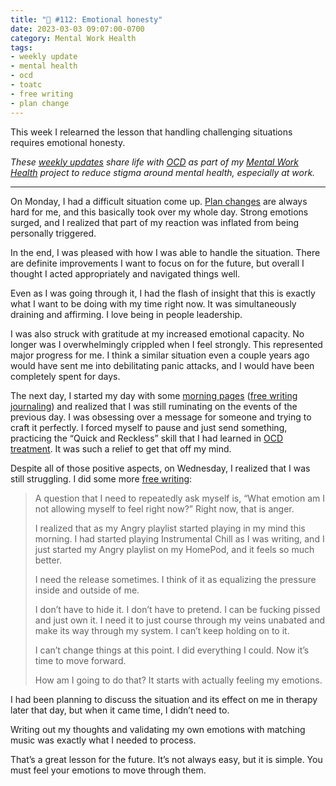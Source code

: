 ```yaml
---
title: "🧠 #112: Emotional honesty"
date: 2023-03-03 09:07:00-0700
category: Mental Work Health
tags:
- weekly update
- mental health
- ocd
- toatc
- free writing
- plan change
---
```


This week I relearned the lesson that handling challenging situations requires emotional honesty.

_These [weekly updates](https://bennorris.com/tags/weekly-update/) share life with [OCD](https://bennorris.com/tags/ocd/) as part of my [Mental Work Health](https://bennorris.com/mental-work-health/) project to reduce stigma around mental health, especially at work._

***

On Monday, I had a difficult situation come up. [Plan changes](https://bennorris.com/tags/plan-change/) are always hard for me, and this basically took over my whole day. Strong emotions surged, and I realized that part of my reaction was inflated from being personally triggered.

In the end, I was pleased with how I was able to handle the situation. There are definite improvements I want to focus on for the future, but overall I thought I acted appropriately and navigated things well.

Even as I was going through it, I had the flash of insight that this is exactly what I want to be doing with my time right now. It was simultaneously draining and affirming. I love being in people leadership.

I was also struck with gratitude at my increased emotional capacity. No longer was I overwhelmingly crippled when I feel strongly. This represented major progress for me. I think a similar situation even a couple years ago would have sent me into debilitating panic attacks, and I would have been completely spent for days.

The next day, I started my day with some [morning pages](https://juliacameronlive.com/basic-tools/morning-pages/) ([free writing journaling](https://bennorris.com/tags/free-writing)) and realized that I was still ruminating on the events of the previous day. I was obsessing over a message for someone and trying to craft it perfectly. I forced myself to pause and just send something, practicing the “Quick and Reckless” skill that I had learned in [OCD treatment](https://bennorris.com/tags/toatc). It was such a relief to get that off my mind.

Despite all of those positive aspects, on Wednesday, I realized that I was still struggling. I did some more [free writing](https://bennorris.com/tags/free-writing):

> A question that I need to repeatedly ask myself is, “What emotion am I not allowing myself to feel right now?” Right now, that is anger.
> 
> I realized that as my Angry playlist started playing in my mind this morning. I had started playing Instrumental Chill as I was writing, and I just started my Angry playlist on my HomePod, and it feels so much better.
> 
> I need the release sometimes. I think of it as equalizing the pressure inside and outside of me.
> 
> I don’t have to hide it. I don’t have to pretend. I can be fucking pissed and just own it. I need it to just course through my veins unabated and make its way through my system. I can’t keep holding on to it.
> 
> I can’t change things at this point. I did everything I could. Now it’s time to move forward.
> 
> How am I going to do that? It starts with actually feeling my emotions.

I had been planning to discuss the situation and its effect on me in therapy later that day, but when it came time, I didn’t need to.

Writing out my thoughts and validating my own emotions with matching music was exactly what I needed to process.

That’s a great lesson for the future. It’s not always easy, but it is simple. You must feel your emotions to move through them.




